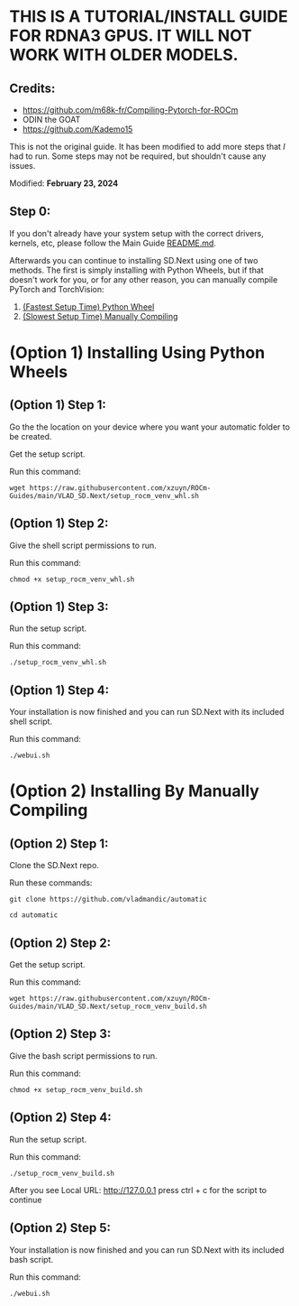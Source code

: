 # THIS IS A TUTORIAL/INSTALL GUIDE FOR RDNA3 GPUS. IT WILL NOT WORK WITH OLDER MODELS.
## Credits:
- https://github.com/m68k-fr/Compiling-Pytorch-for-ROCm
- ODIN the GOAT
- https://github.com/Kademo15

This is not the original guide. It has been modified to add more steps that *I* had to run. Some steps may not be required, but shouldn't cause any issues.

Modified: **February 23, 2024**

## Step 0:
If you don't already have your system setup with the correct drivers, kernels, etc, please follow the Main Guide [README.md](..).

Afterwards you can continue to installing SD.Next using one of two methods. The first is simply installing with Python Wheels, but if that doesn't work for you, or for any other reason, you can manually compile PyTorch and TorchVision:

1. [(Fastest Setup Time) Python Wheel](#option-1-installing-using-python-wheels)
2. [(Slowest Setup Time) Manually Compiling](#option-2-installing-by-manually-compiling)

# (Option 1) Installing Using Python Wheels

## (Option 1) Step 1:
Go the the location on your device where you want your automatic folder to be created.

Get the setup script.

Run this command:

`wget https://raw.githubusercontent.com/xzuyn/ROCm-Guides/main/VLAD_SD.Next/setup_rocm_venv_whl.sh`

## (Option 1) Step 2:
Give the shell script permissions to run.

Run this command:

`chmod +x setup_rocm_venv_whl.sh`

## (Option 1) Step 3:
Run the setup script.

Run this command:

`./setup_rocm_venv_whl.sh`

## (Option 1) Step 4:
Your installation is now finished and you can run SD.Next with its included shell script.

Run this command:

`./webui.sh`

# (Option 2) Installing By Manually Compiling

## (Option 2) Step 1:
Clone the SD.Next repo.

Run these commands:

`git clone https://github.com/vladmandic/automatic`

`cd automatic`

## (Option 2) Step 2:
Get the setup script.

Run this command:

`wget https://raw.githubusercontent.com/xzuyn/ROCm-Guides/main/VLAD_SD.Next/setup_rocm_venv_build.sh`

## (Option 2) Step 3:
Give the bash script permissions to run.

Run this command:

`chmod +x setup_rocm_venv_build.sh`

## (Option 2) Step 4:
Run the setup script.

Run this command:

`./setup_rocm_venv_build.sh`

After you see Local URL: http://127.0.0.1 press ctrl + c for the script to continue

## (Option 2) Step 5:
Your installation is now finished and you can run SD.Next with its included bash script.

Run this command:

`./webui.sh`
